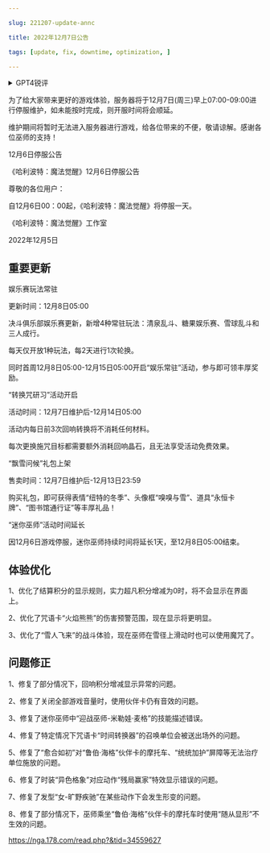 ---
slug: 221207-update-annc
title: 2022年12月7日公告
tags: [update, fix, downtime, optimization, ]
---
<details>
<summary>GPT4锐评</summary>

</details>
<!--truncate-->

为了给大家带来更好的游戏体验，服务器将于12月7日(周三)早上07:00-09:00进行停服维护，如未能按时完成，则开服时间将会顺延。

维护期间将暂时无法进入服务器进行游戏，给各位带来的不便，敬请谅解。感谢各位巫师的支持！

12月6日停服公告

《哈利波特：魔法觉醒》12月6日停服公告

尊敬的各位用户：

自12月6日00：00起，《哈利波特：魔法觉醒》将停服一天。

《哈利波特：魔法觉醒》工作室

2022年12月5日

## 重要更新
娱乐赛玩法常驻

更新时间：12月8日05:00

决斗俱乐部娱乐赛更新，新增4种常驻玩法：清泉乱斗、糖果娱乐赛、雪球乱斗和三人成行。

每天仅开放1种玩法，每2天进行1次轮换。

同时首周12月8日05:00-12月15日05:00开启“娱乐常驻”活动，参与即可领丰厚奖励。

“转换咒研习”活动开启

活动时间：12月7日维护后-12月14日05:00

活动内每日前3次回响转换将不消耗任何材料。

每次更换施咒目标都需要额外消耗回响晶石，且无法享受活动免费效果。

“飘雪问候”礼包上架

售卖时间：12月7日维护后-12月13日23:59

购买礼包，即可获得表情“纽特的冬季”、头像框“嗅嗅与雪”、道具“永恒卡牌”、“图书馆通行证”等丰厚礼品！

“迷你巫师”活动时间延长

因12月6日游戏停服，迷你巫师持续时间将延长1天，至12月8日05:00结束。

## <span id='optimization'>体验优化</span>
1、优化了结算积分的显示规则，实力超凡积分增减为0时，将不会显示在界面上。

2、优化了咒语卡“火焰熊熊”的伤害预警范围，现在显示将更明显。

3、优化了“雪人飞来”的战斗体验，现在巫师在雪径上滑动时也可以使用魔咒了。

## <span id='fix'>问题修正</span>
1、修复了部分情况下，回响积分增减显示异常的问题。

2、修复了关闭全部游戏音量时，使用伙伴卡仍有音效的问题。

3、修复了迷你巫师中“迎战巫师-米勒娃·麦格”的技能描述错误。

4、修复了特定情况下咒语卡“时间转换器”的召唤单位会被送出场外的问题。

5、修复了“愈合如初”对“鲁伯·海格”伙伴卡的摩托车、“统统加护”屏障等无法治疗单位施放的问题。

6、修复了时装“异色格象”对应动作“残局赢家”特效显示错误的问题。

7、修复了发型“女-旷野疾驰”在某些动作下会发生形变的问题。

8、修复了部分情况下，巫师乘坐“鲁伯·海格”伙伴卡的摩托车时使用“随从显形”不生效的问题。

https://nga.178.com/read.php?&tid=34559627